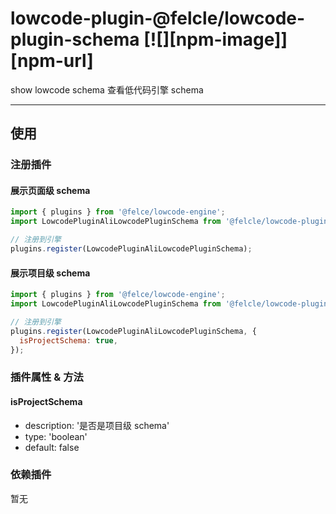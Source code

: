 # lowcode-plugin-@felcle/lowcode-plugin-schema [![][npm-image]][npm-url]

show lowcode schema
查看低代码引擎 schema

---

## 使用

### 注册插件

#### 展示页面级 schema

```jsx
import { plugins } from '@felce/lowcode-engine';
import LowcodePluginAliLowcodePluginSchema from '@felcle/lowcode-plugin-schema';

// 注册到引擎
plugins.register(LowcodePluginAliLowcodePluginSchema);
```

#### 展示项目级 schema

```jsx
import { plugins } from '@felce/lowcode-engine';
import LowcodePluginAliLowcodePluginSchema from '@felcle/lowcode-plugin-schema';

// 注册到引擎
plugins.register(LowcodePluginAliLowcodePluginSchema, {
  isProjectSchema: true,
});
```

### 插件属性 & 方法

#### isProjectSchema

- description: '是否是项目级 schema'
- type: 'boolean'
- default: false

### 依赖插件

暂无
